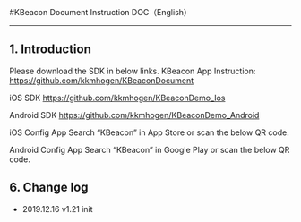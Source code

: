 #KBeacon Document Instruction DOC（English）

----
## 1. Introduction
Please download the SDK in below links.
KBeacon App Instruction:
https://github.com/kkmhogen/KBeaconDocument

iOS SDK
https://github.com/kkmhogen/KBeaconDemo_Ios

Android SDK
https://github.com/kkmhogen/KBeaconDemo_Android

iOS Config App
Search “KBeacon” in App Store or scan the below QR code.


Android Config App
Search “KBeacon” in Google Play or scan the below QR code.


## 6. Change log
* 2019.12.16 v1.21 init
